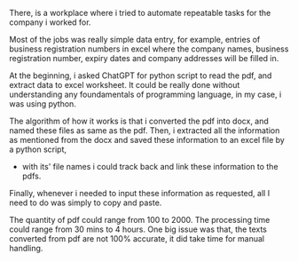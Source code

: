There, is a workplace where i tried to automate repeatable tasks
for the company i worked for.

Most of the jobs was really simple data entry,
for example, entries of business registration numbers in excel
where the company names, business registration number, expiry dates
and company addresses will be filled in.

At the beginning, i asked ChatGPT for python script to 
read the pdf, and extract data to excel worksheet. 
It could be really done without understanding any foundamentals of 
programming language, in my case, i was using python.

The algorithm of how it works is that i converted the pdf into docx,
and named these files as same as the pdf. Then, i 
extracted all the information as mentioned from the docx and saved these information to 
an excel file by a python script, 
* with its' file names i could track back and link these information to the pdfs.

Finally, whenever i needed to input these information as requested,
all I need to do was simply to copy and paste.

The quantity of pdf could range from 100 to 2000.
The processing time could range from 30 mins to 4 hours.
One big issue was that, the texts converted from pdf are not 100% accurate,
it did take time for manual handling.








